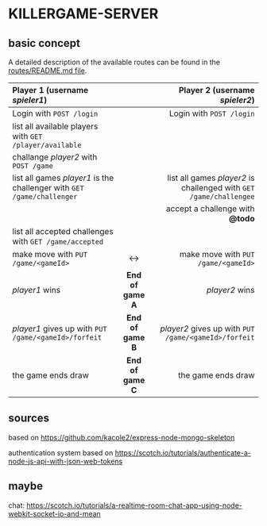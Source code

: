 # KILLERGAME-SERVER

## basic concept

A detailed description of the available routes can be found in the [routes/README.md file](routes/README.md).

| Player 1 (username _spieler1_)                               |   | Player 2 (username _spieler2_)                                             |
| :------------------------------------------------------------|:-:|---------------------------------------------------------------------------:|
| Login with `POST /login`                                     |   | Login with `POST /login`                                                   |
| list all available players with `GET /player/available`      |   |                                                                            |
| challange _player2_ with `POST /game`                        |   |                                                                            |
| list all games _player1_ is the challenger with `GET /game/challenger` | | list all games _player2_ is challenged with `GET /game/challengee` |
|                                                              |   | accept a challenge with **@todo**                                          |
| list all accepted challenges with `GET /game/accepted`       |   |                                                                            |
| make move with `PUT /game/<gameId>`                          | ↔ | make move with `PUT /game/<gameId>`                                        |
|  _player1_ wins                                      | **End of game A** | _player2_ wins                                                     |
| _player1_ gives up with `PUT /game/<gameId>/forfeit` | **End of game B** | _player2_ gives up with `PUT /game/<gameId>/forfeit`               |
| the game ends draw                                   | **End of game C** | the game ends draw                                                 |

## sources

based on https://github.com/kacole2/express-node-mongo-skeleton

authentication system based on https://scotch.io/tutorials/authenticate-a-node-js-api-with-json-web-tokens

## maybe

chat: https://scotch.io/tutorials/a-realtime-room-chat-app-using-node-webkit-socket-io-and-mean
